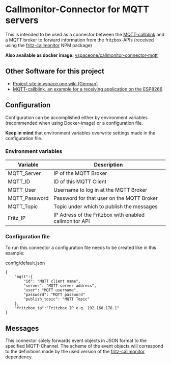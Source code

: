 # Callmonitor-Connector for MQTT servers
This is intended to be used as a connector between the [MQTT-callblink](https://github.com/vspaceone/MQTT-callblink) and a MQTT broker to forward information from the fritzbox-APIs (received using the [fritz-callmonitor](https://www.npmjs.com/package/fritz-callmonitor) NPM package)

__Also available as docker image:__ [vspaceone/callmonitor-connector-mqtt](https://cloud.docker.com/u/vspaceone/repository/docker/vspaceone/callmonitor-connector-mqtt)

## Other Software for this project

- [Project site in vspace.one wiki (German)](https://wiki.vspace.one/doku.php?id=projekte:klingelsignal)
- [MQTT-callblink, an example for a receiving application on the ESP8266](https://github.com/vspaceone/MQTT-callblink)

## Configuration
Configuration can be accomplished either by environment variables (recommended when using Docker-image) or a configuration file.

__Keep in mind__ that environment variables overwrite settings made in the configuration file.

### Environment variables

|Variable| Description|
|-------------|-------------|
|MQTT_Server  | IP of the MQTT Broker|
|MQTT_ID      | ID of this MQTT Client|
|MQTT_User    | Username to log in at the MQTT Broker|
|MQTT_Password| Password for that user on the MQTT Broker|
|MQTT_Topic   | Topic under which to publish the messages|
|Fritz_IP     | IP Adress of the Fritzbox with enabled callmonitor API|

### Configuration file
To run this connector a configuration file needs to be created like in this example:

config/default.json
```
{
    "mqtt":{
        "id": "MQTT client name",
        "server": "MQTT server address",
        "user": "MQTT username",
        "password": "MQTT password"
        "publish_topic": "MQTT Topic"
    },
    "fritzbox_ip":"Fritzbox IP e.g. 192.168.178.1"
}
```

## Messages
This connector solely forwards event objects in JSON format to the specified MQTT-Channel.
The scheme of the event objects will correspond to the definitions made by the used version of the [fritz-callmonitor](https://www.npmjs.com/package/fritz-callmonitor) dependency.
